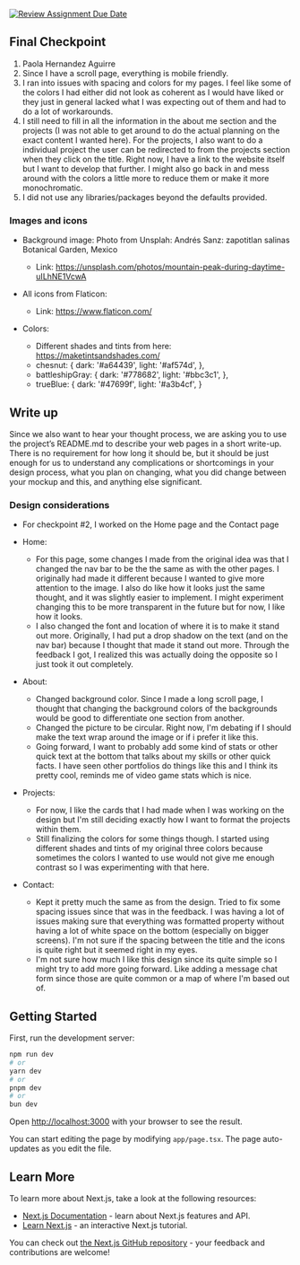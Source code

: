 [![Review Assignment Due Date](https://classroom.github.com/assets/deadline-readme-button-22041afd0340ce965d47ae6ef1cefeee28c7c493a6346c4f15d667ab976d596c.svg)](https://classroom.github.com/a/vY8gSNxn)

## Final Checkpoint 
1. Paola Hernandez Aguirre
2. Since I have a scroll page, everything is mobile friendly. 
3. I ran into issues with spacing and colors for my pages. I feel like some of the colors I had either did not look as coherent as I would have liked or they just in general lacked what I was expecting out of them and had to do a lot of workarounds. 
4. I still need to fill in all the information in the about me section and the projects (I was not able to get around to do the actual planning on the exact content I wanted here). For the projects, I also want to do a individual project the user can be redirected to from the projects section when they click on the title. Right now, I have a link to the website itself but I want to develop that further. I might also go back in and mess around with the colors a little more to reduce them or make it more monochromatic. 
5. I did not use any libraries/packages beyond the defaults provided. 



### Images and icons 
- Background image: 
    Photo from Unsplah: Andrés Sanz: zapotitlan salinas Botanical Garden, Mexico 
    - Link: https://unsplash.com/photos/mountain-peak-during-daytime-uILhNE1VcwA
- All icons from Flaticon: 
    - Link: https://www.flaticon.com/

- Colors: 
    - Different shades and tints from here: https://maketintsandshades.com/ 
    - chesnut: {
          dark: '#a64439',
          light: '#af574d',
        },
    - battleshipGray: {
          dark: '#778682',
          light: '#bbc3c1',
        },
    - trueBlue: {
          dark: '#47699f', 
          light: '#a3b4cf',
        }




## Write up

Since we also want to hear your thought process, we are asking you to use the
project’s README.md to describe your web pages in a short write-up. There is no
requirement for how long it should be, but it should be just enough for us to
understand any complications or shortcomings in your design process, what you
plan on changing, what you did change between your mockup and this, and
anything else significant.

### Design considerations 
- For checkpoint #2, I worked on the Home page and the Contact page
- Home: 
    - For this page, some changes I made from the original idea was that I changed the nav bar to be the the same as with the other pages. I originally had made it different because I wanted to give more attention to the image. I also do like how it looks just the same thought, and it was slightly easier to implement. I might experiment changing this to be more transparent in the future but for now, I like how it looks. 
    - I also changed the font and location of where it is to make it stand out more. Originally, I had put a drop shadow on the text (and on the nav bar) because I thought that made it stand out more. Through the feedback I got, I realized this was actually doing the opposite so I just took it out completely. 

- About:
    - Changed background color. Since I made a long scroll page, I thought that changing the background colors of the backgrounds would be good to differentiate one section from another. 
    - Changed the picture to be circular. Right now, I'm debating if I should make the text wrap around the image or if i prefer it like this.
    - Going forward, I want to probably add some kind of stats or other quick text at the bottom that talks about my skills or other quick facts. I have seen other portfolios do things like this and I think its pretty cool, reminds me of video game stats which is nice. 

- Projects: 
    - For now, I like the cards that I had made when I was working on the design but I'm still deciding exactly how I want to format the projects within them. 
    - Still finalizing the colors for some things though. I started using different shades and tints of my original three colors because sometimes the colors I wanted to use would not give me enough contrast so I was experimenting with that here.  

- Contact: 
    - Kept it pretty much the same as from the design. Tried to fix some spacing issues since that was in the feedback. I was having a lot of issues making sure that everything was formatted property without having a lot of white space on the bottom (especially on bigger screens). I'm not sure if the spacing between the title and the icons is quite right but it seemed right in my eyes. 
    - I'm not sure how much I like this design since its quite simple so I might try to add more going forward. Like adding a message chat form since those are quite common or a map of where I'm based out of. 











## Getting Started

First, run the development server:

```bash
npm run dev
# or
yarn dev
# or
pnpm dev
# or
bun dev
```

Open [http://localhost:3000](http://localhost:3000) with your browser to see the result.

You can start editing the page by modifying `app/page.tsx`. The page auto-updates as you edit the file.

## Learn More

To learn more about Next.js, take a look at the following resources:

- [Next.js Documentation](https://nextjs.org/docs) - learn about Next.js features and API.
- [Learn Next.js](https://nextjs.org/learn) - an interactive Next.js tutorial.

You can check out [the Next.js GitHub repository](https://github.com/vercel/next.js) - your feedback and contributions are welcome!


    
    